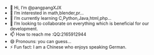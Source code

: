 - 👋 Hi, I’m @pangpangXJX
- 👀 I’m interested in math,blender,pr...
- 🌱 I’m currently learning C,Python,Java,html,php...
- 💞️ I’m looking to collaborate on everything which is beneficial for our development.
- 📫 How to reach me :QQ:2165912944
- 😄 Pronouns: you can guess...
- ⚡ Fun fact: I am a Chinese who enjoys speaking German.

<!---
pangpangXJX/pangpangXJX is a ✨ special ✨ repository because its `README.md` (this file) appears on your GitHub profile.
You can click the Preview link to take a look at your changes.
--->
